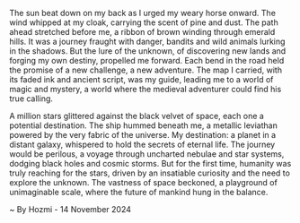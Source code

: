 
The sun beat down on my back as I urged my weary horse onward. The wind whipped at my cloak, carrying the scent of pine and dust. The path ahead stretched before me, a ribbon of brown winding through emerald hills. It was a journey fraught with danger, bandits and wild animals lurking in the shadows. But the lure of the unknown, of discovering new lands and forging my own destiny, propelled me forward. Each bend in the road held the promise of a new challenge, a new adventure. The map I carried, with its faded ink and ancient script, was my guide, leading me to a world of magic and mystery, a world where the medieval adventurer could find his true calling.

A million stars glittered against the black velvet of space, each one a potential destination. The ship hummed beneath me, a metallic leviathan powered by the very fabric of the universe. My destination: a planet in a distant galaxy, whispered to hold the secrets of eternal life. The journey would be perilous, a voyage through uncharted nebulae and star systems, dodging black holes and cosmic storms. But for the first time, humanity was truly reaching for the stars, driven by an insatiable curiosity and the need to explore the unknown. The vastness of space beckoned, a playground of unimaginable scale, where the future of mankind hung in the balance. 

~ By Hozmi - 14 November 2024
